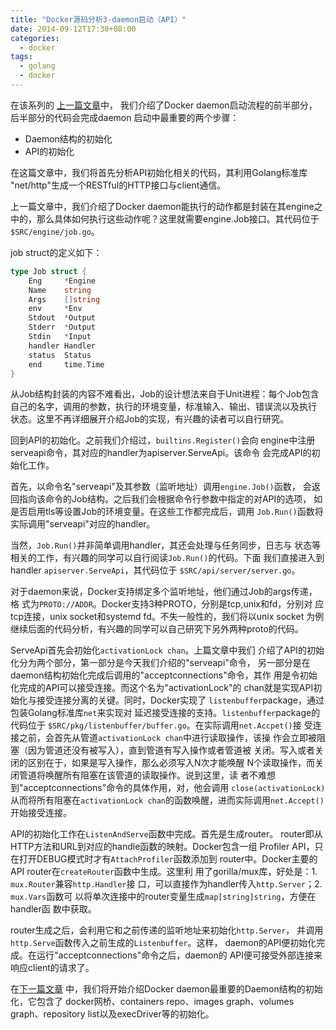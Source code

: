 ```yaml
---
title: "Docker源码分析3-daemon启动（API）"
date: 2014-09-12T17:30+08:00
categories:
  - docker
tags:
  - golang
  - docker
---
```

在该系列的
[上一篇文章](/docker/2014/08/31/docker-analysis-2/)中，
 我们介绍了Docker daemon启动流程的前半部分，后半部分的代码会完成daemon
 启动中最重要的两个步骤：

* Daemon结构的初始化
* API的初始化

在这篇文章中，我们将首先分析API初始化相关的代码，其利用Golang标准库
 "net/http"生成一个RESTful的HTTP接口与client通信。
<!--more-->
上一篇文章中，我们介绍了Docker daemon能执行的动作都是封装在其engine之
 中的，那么具体如何执行这些动作呢？这里就需要engine.Job接口。其代码位于
 ```$SRC/engine/job.go```。

job struct的定义如下：

```go
type Job struct {
	Eng     *Engine
	Name    string
	Args    []string
	env     *Env
	Stdout  *Output
	Stderr  *Output
	Stdin   *Input
	handler Handler
	status  Status
	end     time.Time
}
```
从Job结构封装的内容不难看出，Job的设计想法来自于Unit进程：每个Job包含
自己的名字，调用的参数，执行的环境变量，标准输入、输出、错误流以及执行
状态。这里不再详细展开介绍Job的实现，有兴趣的读者可以自行研究。

回到API的初始化。之前我们介绍过，```builtins.Register()```会向
engine中注册serveapi命令，其对应的handler为apiserver.ServeApi。该命令
会完成API的初始化工作。

首先，以命令名"serveapi"及其参数（监听地址）调用```engine.Job()```函数，
 会返回指向该命令的Job结构。之后我们会根据命令行参数中指定的对API的选项，
 如是否启用tls等设置Job的环境变量。在这些工作都完成后，调用
 ```Job.Run()```函数将实际调用"serveapi"对应的handler。

当然，```Job.Run()```并非简单调用handler，其还会处理与任务同步，日志与
 状态等相关的工作，有兴趣的同学可以自行阅读```Job.Run()```的代码。下面
 我们直接进入到handler ```apiserver.ServeApi```，其代码位于
 ```$SRC/api/server/server.go```。

对于daemon来说，Docker支持绑定多个监听地址，他们通过Job的args传递，格
式为```PROTO://ADDR```。Docker支持3种PROTO，分别是tcp,unix和fd，分别对
应tcp连接，unix socket和systemd fd。不失一般性的，我们将以unix socket
为例继续后面的代码分析，有兴趣的同学可以自己研究下另外两种proto的代码。

ServeApi首先会初始化```activationLock chan```。上篇文章中我们
 介绍了API的初始化分为两个部分，第一部分是今天我们介绍的"serveapi"命令，
 另一部分是在daemon结构初始化完成后调用的"acceptconnections"命令，其作
 用是令初始化完成的API可以接受连接。而这个名为"activationLock"的
 chan就是实现API初始化与接受连接分离的关键。同时，Docker实现了
 ```listenbuffer```package，通过包装Golang标准库```net```来实现对
 延迟接受连接的支持。```listenbuffer```package的代码位于
 ```$SRC/pkg/listenbuffer/buffer.go```。在实际调用```net.Accpet()```接
 受连接之前，会首先从管道```activationLock chan```中进行读取操作，该操
 作会立即被阻塞（因为管道还没有被写入），直到管道有写入操作或者管道被
 关闭。写入或者关闭的区别在于，如果是写入操作，那么必须写入N次才能唤醒
 N个读取操作，而关闭管道将唤醒所有阻塞在该管道的读取操作。说到这里，读
 者不难想到"acceptconnections"命令的具体作用，对，他会调用
 ```close(activationLock)```从而将所有阻塞在```activationLock
 chan```的函数唤醒，进而实际调用```net.Accept()```开始接受连接。

API的初始化工作在```ListenAndServe```函数中完成。首先是生成router。
router即从HTTP方法和URL到对应的handle函数的映射。Docker包含一组
Profiler API，只在打开DEBUG模式时才有```AttachProfiler```函数添加到
router中。Docker主要的API router在```createRouter```函数中生成。这里利
用了gorilla/mux库，好处是：1. ```mux.Router```兼容```http.Handler```接
口，可以直接作为handler传入```http.Server```；2. ```mux.Vars```函数可
以将单次连接中的router变量生成```map[string]string```，方便在handler函
数中获取。

router生成之后，会利用它和之前传递的监听地址来初始化```http.Server```，
并调用```http.Serve```函数传入之前生成的```Listenbuffer```。这样，
daemon的API便初始化完成。在运行"acceptconnections"命令之后，daemon的
API便可接受外部连接来响应client的请求了。

在[下一篇文章]()
中，我们将开始介绍Docker daemon最重要的Daemon结构的初始化，它包含了
docker网桥、containers repo、images graph、volumes graph、repository
list以及execDriver等的初始化。
